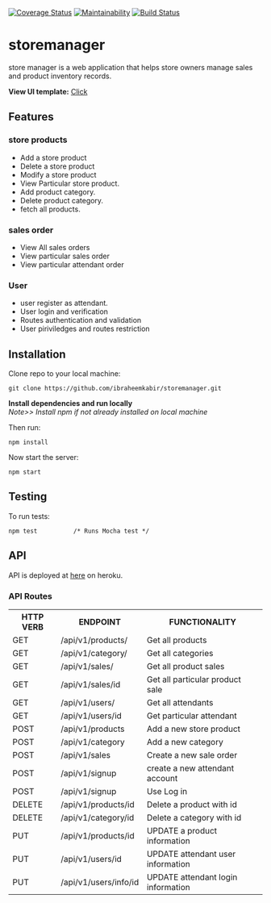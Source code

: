 [![Coverage Status](https://coveralls.io/repos/github/ibraheemkabir/storemanager/badge.svg?branch=develop)](https://coveralls.io/github/ibraheemkabir/storemanager?branch=develop)
[![Maintainability](https://api.codeclimate.com/v1/badges/841601697d850f317d67/maintainability)](https://codeclimate.com/github/ibraheemkabir/storemanager/maintainability)
[![Build Status](https://travis-ci.org/ibraheemkabir/storemanager.svg?branch=develop)](https://travis-ci.org/ibraheemkabir/storemanager)

# storemanager

store manager is a web application that helps store owners manage sales and product inventory records.

**View UI template:** [Click](https://ibraheemkabir.github.io/storemanager/)

## Features

### store products

- Add a store product
- Delete a store product
- Modify a store product
- View Particular store product.
- Add product category.
- Delete product category.
- fetch all products.

### sales order
- View All sales orders
- View particular sales order
- View particular attendant order

### User
- user register as attendant.
- User login and verification
- Routes authentication and validation
- User piriviledges and routes restriction


## Installation

Clone repo to your local machine:

```git
git clone https://github.com/ibraheemkabir/storemanager.git
```

**Install dependencies and run locally**<br/>
*Note>> Install npm if not already installed on local machine*

Then run:

```npm
npm install
```
Now start the server:

```npm
npm start
```

## Testing

To run tests:

```npm
npm test          /* Runs Mocha test */
```

## API

API is deployed at [here](https://store-maneger.herokuapp.com/) on heroku.

### API Routes

<table>
	<tr>
		<th>HTTP VERB</th>
		<th>ENDPOINT</th>
		<th>FUNCTIONALITY</th>
	</tr>
	<tr>
		<td>GET</td>
		<td>/api/v1/products/</td> 
		<td>Get all products</td>
	</tr>
	<tr>
		<td>GET</td>
		<td>/api/v1/category/</td> 
		<td>Get all categories</td>
	</tr>
	<tr>
		<td>GET</td>
		<td>/api/v1/sales/</td> 
		<td>Get all product sales</td>
	</tr>
	<tr>
		<td>GET</td>
		<td>/api/v1/sales/id</td> 
		<td>Get all particular product sale</td>
	</tr>
	<tr>
		<td>GET</td>
		<td>/api/v1/users/</td> 
		<td>Get all attendants</td>
	</tr>
	<tr>
		<td>GET</td>
		<td>/api/v1/users/id</td> 
		<td>Get particular attendant</td>
	</tr>
	<tr>
		<td>POST</td>
		<td>/api/v1/products</td> 
		<td>Add a new store product</td>
	</tr>
	<tr>
		<td>POST</td>
		<td>/api/v1/category</td> 
		<td>Add a new category</td>
	</tr>
	<tr>
		<td>POST</td>
		<td>/api/v1/sales</td> 
		<td>Create a new sale order</td>
	</tr>
	<tr>
		<td>POST</td>
		<td>/api/v1/signup</td> 
		<td>create a new attendant account</td>
	</tr>
	<tr>
		<td>POST</td>
		<td>/api/v1/signup</td> 
		<td>Use Log in</td>
	</tr>
	<tr>
		<td>DELETE</td>
		<td>/api/v1/products/id</td> 
		<td>Delete a product with id </td>
	</tr>
	<tr>
		<td>DELETE</td>
		<td>/api/v1/category/id</td> 
		<td>Delete a category with id </td>
	</tr>
	<tr>
		<td>PUT</td>
			<td>/api/v1/products/id</td> 
		<td>UPDATE a product information</td>
	</tr>
	<td>PUT</td>
			<td>/api/v1/users/id</td> 
		<td>UPDATE attendant user information</td>
	</tr>
	<td>PUT</td>
			<td>/api/v1/users/info/id</td> 
		<td>UPDATE attendant login information</td>
	</tr>
</table>


